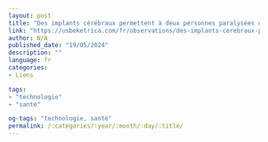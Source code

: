 ```yaml
---
layout: post
title: "Des implants cérébraux permettent à deux personnes paralysées de communiquer par la parole"
link: "https://usbeketrica.com/fr/observations/des-implants-cerebraux-permettent-a-deux-personnes-paralysees-de-communiquer-par-la-parole"
author: N/A
published_date: "19/05/2024"
description: ""
language: fr
categories:
- Liens

tags:
- "technologie"
- "santé"

og-tags: "technologie, santé"
permalink: /:categories/:year/:month/:day/:title/
---
```

